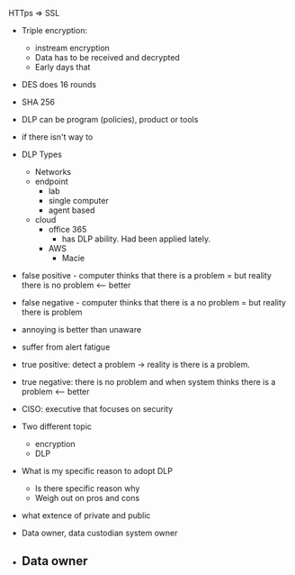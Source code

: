 HTTps => SSL

- Triple encryption: 
    - instream encryption
    - Data has to be received and decrypted
    - Early days that 
- DES does 16 rounds
- SHA 256 
- DLP can be program (policies), product or tools
- if there isn't way to 
- DLP Types
    - Networks
    - endpoint
        - lab
        - single computer
        - agent based
    - cloud
        - office 365
            - has DLP ability. Had been applied lately.
        - AWS
            - Macie
- false positive - computer thinks that there is a problem = but reality there is no problem <-- better
- false negative - computer thinks that there is a no problem = but reality there is problem

- annoying is better than unaware

- suffer from alert fatigue

- true positive: detect a problem -> reality is there is a problem.
- true negative: there is no problem and when system thinks there is a problem <-- better
- CISO: executive that focuses on security
- Two different topic
    - encryption
    - DLP
- What is my specific reason to adopt DLP
    - Is there specific reason why
    - Weigh out on pros and cons
- what extence of private and public
- Data owner, data custodian system owner 
- Data owner
    - 